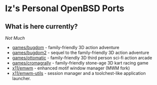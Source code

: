 # Iz's Personal OpenBSD Ports

## What is here currently?
*Not Much*
- [games/bugdom](games/bugdom) - family-friendly 3D action adventure
- [games/bugdom2](games/bugdom2) - sequel to the family-friendly 3D action adventure
- [games/ottomatic](games/ottomatic) - family-friendly 3D third person sci-fi action arcade
- [games/cromagrally](games/cromagrally) - family-friendly stone-age 3D kart racing game
- [x11/emwm](x11/emwm) - enhanced motif window manager (MWM fork)
- [x11/emwm-utils](x11/emwm-utils) - session manager and a toolchest-like application launcher.